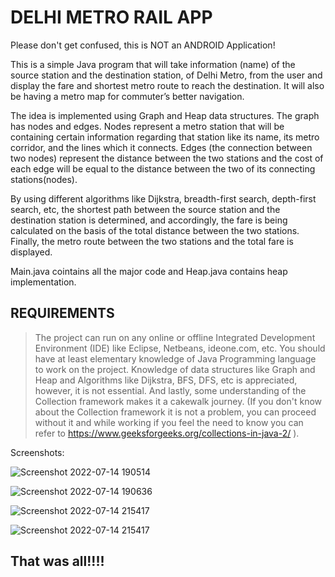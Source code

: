 # DELHI METRO RAIL APP

Please don't get confused, this is NOT an ANDROID Application!

This is a simple Java program that will take information (name) of the source station and the destination station, of Delhi Metro, from the user and display the fare and shortest metro route to reach the destination. It will also be having a metro map for commuter’s better navigation.

The idea is implemented using Graph and Heap data structures.
The graph has nodes and edges. Nodes represent a metro station that will be containing certain information regarding that station like its name, its metro corridor, and the lines which it connects. Edges (the connection between two nodes) represent the distance between the two stations and the cost of each edge will be equal to the distance between the two of its connecting stations(nodes). 

By using different algorithms like Dijkstra, breadth-first search, depth-first search, etc, the shortest path between the source station and the destination station is determined, and accordingly, the fare is being calculated on the basis of the total distance between the two stations. Finally, the metro route between the two stations and the total fare is displayed.

Main.java cointains all the major code and Heap.java contains heap implementation.


##  REQUIREMENTS

> The project can run on any online or offline Integrated Development Environment (IDE) like Eclipse, Netbeans, ideone.com, etc.
> You should have at least elementary knowledge of Java Programming language to work on the project.
> Knowledge of data structures like Graph and Heap and Algorithms like Dijkstra, BFS, DFS, etc is appreciated, however, it is not essential.
> And lastly, some understanding of the Collection framework makes it a cakewalk journey. (If you don't know about the Collection framework it is not a                   problem, you can proceed without it and while working if you feel the need to know you can refer to https://www.geeksforgeeks.org/collections-in-java-2/ ).

Screenshots: 

![Screenshot 2022-07-14 190514](https://user-images.githubusercontent.com/74129246/179031112-ba548d9f-c461-472d-a7e4-6ec22104a6e4.png)


![Screenshot 2022-07-14 190636](https://user-images.githubusercontent.com/74129246/179031165-d8df7424-4765-465e-ba38-cfc00f389df6.png)


![Screenshot 2022-07-14 215417](https://user-images.githubusercontent.com/74129246/179031213-b2133d07-2491-465b-aa3d-7508563d1d1f.png)


![Screenshot 2022-07-14 215417](https://user-images.githubusercontent.com/74129246/179031265-94607ffa-c611-4f8b-9ef6-5677d5516721.png)



## That was all!!!!  
	
